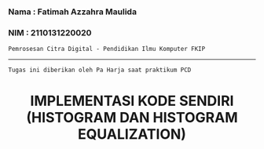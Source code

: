 ### Nama : Fatimah Azzahra Maulida

### NIM : 2110131220020

`Pemrosesan Citra Digital - Pendidikan Ilmu Komputer FKIP`

---

`Tugas ini diberikan oleh Pa Harja saat praktikum PCD`

# <p align=center><b>IMPLEMENTASI KODE SENDIRI (HISTOGRAM DAN HISTOGRAM EQUALIZATION)</b></p>

<p align=justify></p>

<p align=center><img src=""></p>